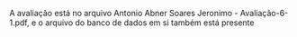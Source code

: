 A avaliação está no arquivo Antonio Abner Soares Jeronimo - Avaliação-6-1.pdf, e o arquivo do banco de dados em si também está presente 
